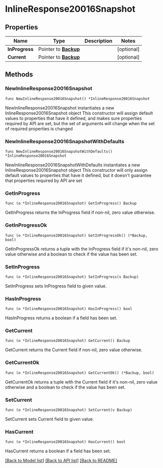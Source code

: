 # InlineResponse20016Snapshot

## Properties

Name | Type | Description | Notes
------------ | ------------- | ------------- | -------------
**InProgress** | Pointer to [**Backup**](Backup.md) |  | [optional] 
**Current** | Pointer to [**Backup**](Backup.md) |  | [optional] 

## Methods

### NewInlineResponse20016Snapshot

`func NewInlineResponse20016Snapshot() *InlineResponse20016Snapshot`

NewInlineResponse20016Snapshot instantiates a new InlineResponse20016Snapshot object
This constructor will assign default values to properties that have it defined,
and makes sure properties required by API are set, but the set of arguments
will change when the set of required properties is changed

### NewInlineResponse20016SnapshotWithDefaults

`func NewInlineResponse20016SnapshotWithDefaults() *InlineResponse20016Snapshot`

NewInlineResponse20016SnapshotWithDefaults instantiates a new InlineResponse20016Snapshot object
This constructor will only assign default values to properties that have it defined,
but it doesn't guarantee that properties required by API are set

### GetInProgress

`func (o *InlineResponse20016Snapshot) GetInProgress() Backup`

GetInProgress returns the InProgress field if non-nil, zero value otherwise.

### GetInProgressOk

`func (o *InlineResponse20016Snapshot) GetInProgressOk() (*Backup, bool)`

GetInProgressOk returns a tuple with the InProgress field if it's non-nil, zero value otherwise
and a boolean to check if the value has been set.

### SetInProgress

`func (o *InlineResponse20016Snapshot) SetInProgress(v Backup)`

SetInProgress sets InProgress field to given value.

### HasInProgress

`func (o *InlineResponse20016Snapshot) HasInProgress() bool`

HasInProgress returns a boolean if a field has been set.

### GetCurrent

`func (o *InlineResponse20016Snapshot) GetCurrent() Backup`

GetCurrent returns the Current field if non-nil, zero value otherwise.

### GetCurrentOk

`func (o *InlineResponse20016Snapshot) GetCurrentOk() (*Backup, bool)`

GetCurrentOk returns a tuple with the Current field if it's non-nil, zero value otherwise
and a boolean to check if the value has been set.

### SetCurrent

`func (o *InlineResponse20016Snapshot) SetCurrent(v Backup)`

SetCurrent sets Current field to given value.

### HasCurrent

`func (o *InlineResponse20016Snapshot) HasCurrent() bool`

HasCurrent returns a boolean if a field has been set.


[[Back to Model list]](../README.md#documentation-for-models) [[Back to API list]](../README.md#documentation-for-api-endpoints) [[Back to README]](../README.md)


